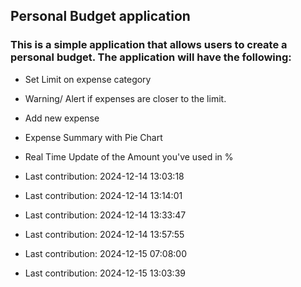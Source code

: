 ## Personal Budget application

### This is a simple application that allows users to create a personal budget. The application will have the following:

- Set Limit on expense category
- Warning/ Alert if expenses are closer to the limit.
- Add new expense
- Expense Summary with Pie Chart
- Real Time Update of the Amount you've used in %

- Last contribution: 2024-12-14 13:03:18
- Last contribution: 2024-12-14 13:14:01
- Last contribution: 2024-12-14 13:33:47
- Last contribution: 2024-12-14 13:57:55
- Last contribution: 2024-12-15 07:08:00
- Last contribution: 2024-12-15 13:03:39
